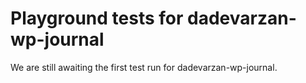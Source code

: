 # Playground tests for dadevarzan-wp-journal
We are still awaiting the first test run for dadevarzan-wp-journal.
